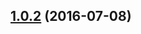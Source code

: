 <a name="1.0.2"></a>
## [1.0.2](https://github.com/atlassian/https://github.com/atlassian/lerna-semantic-release.git/compare/1.0.2-semver-tag-for-lerna-semantic-release-get-last-release...v1.0.2) (2016-07-08)




